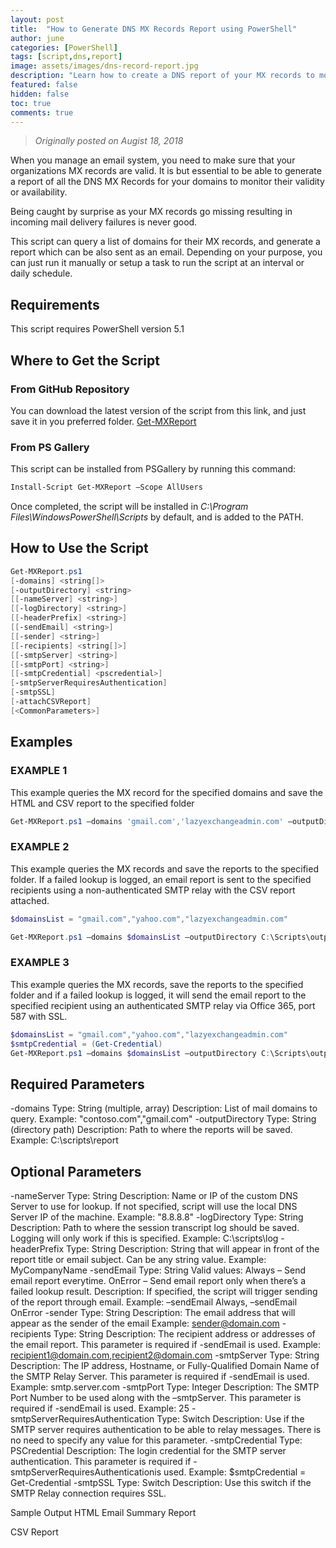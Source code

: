 ```yaml
---
layout: post
title:  "How to Generate DNS MX Records Report using PowerShell"
author: june
categories: [PowerShell]
tags: [script,dns,report]
image: assets/images/dns-record-report.jpg
description: "Learn how to create a DNS report of your MX records to monitor their validity using PowerShell."
featured: false
hidden: false
toc: true
comments: true
---
```


> *Originally posted on Augist 18, 2018*

When you manage an email system, you need to make sure that your organizations MX records are valid. It is but essential to be able to generate a report of all the DNS MX Records for your domains to monitor their validity or availability.

Being caught by surprise as your MX records go missing resulting in incoming mail delivery failures is never good.

This script can query a list of domains for their MX records, and generate a report which can be also sent as an email. Depending on your purpose, you can just run it manually or setup a task to run the script at an interval or daily schedule.

## Requirements

This script requires PowerShell version 5.1
## Where to Get the Script

### From GitHub Repository
You can download the latest version of the script from this link, and just save it in you preferred folder.
[Get-MXReport](https://github.com/junecastillote/Get-MXReport)

### From PS Gallery
This script can be installed from PSGallery by running this command:

```PowerShell
Install-Script Get-MXReport –Scope AllUsers
```

Once completed, the script will be installed in *C:\Program Files\WindowsPowerShell\Scripts* by default, and is added to the PATH.

## How to Use the Script

```PowerShell
Get-MXReport.ps1
[-domains] <string[]>
[-outputDirectory] <string>
[[-nameServer] <string>]
[[-logDirectory] <string>]
[[-headerPrefix] <string>]
[[-sendEmail] <string>]
[[-sender] <string>]
[[-recipients] <string[]>]
[[-smtpServer] <string>]
[[-smtpPort] <string>]
[[-smtpCredential] <pscredential>]
[-smtpServerRequiresAuthentication]
[-smtpSSL]
[-attachCSVReport]
[<CommonParameters>]
```

## Examples

### EXAMPLE 1

This example queries the MX record for the specified domains and save the HTML and CSV report to the specified folder

```PowerShell
Get-MXReport.ps1 –domains 'gmail.com','lazyexchangeadmin.com' –outputDirectory C:\Scripts\output
```

### EXAMPLE 2

This example queries the MX records and save the reports to the specified folder. If a failed lookup is logged, an email report is sent to the specified recipients using a non-authenticated SMTP relay with the CSV report attached.

```PowerShell
$domainsList = "gmail.com","yahoo.com","lazyexchangeadmin.com"

Get-MXReport.ps1 –domains $domainsList –outputDirectory C:\Scripts\output –sendEmail OnError –sender sender@domain.com –recipients recipient1@domain.com,recipient2@domain.com –smtpServer smtp.server.com –smtpPort 25 –AttachCSVReport
```

### EXAMPLE 3

This example queries the MX records, save the reports to the specified folder and if a failed lookup is logged, it will send the email report to the specified recipient using an authenticated SMTP relay via Office 365, port 587 with SSL.

```PowerShell
$domainsList = "gmail.com","yahoo.com","lazyexchangeadmin.com"
$smtpCredential = (Get-Credential)
Get-MXReport.ps1 –domains $domainsList –outputDirectory C:\Scripts\output –sendEmail OnError –sender sender@domain.com –recipients recipient1@domain.com,recipient2@domain.com –smtpServer smtp.office365.com –smtpPort 587 –smtpSSL –AttachCSVReport –smtpServerRequiresAuthentication –smtpCredential $smtpCredential
```

## Required Parameters
-domains
Type: String (multiple, array)
Description: List of mail domains to query.
Example: "contoso.com","gmail.com"
-outputDirectory
Type: String (directory path)
Description: Path to where the reports will be saved.
Example: C:\scripts\report

## Optional Parameters
-nameServer
Type: String
Description: Name or IP of the custom DNS Server to use for lookup. If not specified, script will use the local DNS Server IP of the machine.
Example: "8.8.8.8"
-logDirectory
Type: String
Description: Path to where the session transcript log should be saved. Logging will only work if this is specified.
Example: C:\scripts\log
-headerPrefix
Type: String
Description: String that will appear in front of the report title or email subject. Can be any string value.
Example: MyCompanyName
-sendEmail
Type: String
Valid values:
Always – Send email report everytime.
OnError – Send email report only when there’s a failed lookup result.
Description: If specified, the script will trigger sending of the report through email.
Example: –sendEmail Always, –sendEmail OnError
-sender
Type: String
Description: The email address that will appear as the sender of the email
Example: sender@domain.com
-recipients
Type: String
Description: The recipient address or addresses of the email report. This parameter is required if -sendEmail is used.
Example: recipient1@domain.com,recipient2@domain.com
-smtpServer
Type: String
Description: The IP address, Hostname, or Fully-Qualified Domain Name of the SMTP Relay Server. This parameter is required if -sendEmail is used.
Example: smtp.server.com
-smtpPort
Type: Integer
Description: The SMTP Port Number to be used along with the –smtpServer. This parameter is required if -sendEmail is used.
Example: 25
-smtpServerRequiresAuthentication
Type: Switch
Description: Use if the SMTP server requires authentication to be able to relay messages. There is no need to specify any value for this parameter.
-smtpCredential
Type: PSCredential
Description: The login credential for the SMTP server authentication. This parameter is required if -smtpServerRequiresAuthenticationis used.
Example: $smtpCredential = Get-Credential
-smtpSSL
Type: Switch
Description: Use this switch if the SMTP Relay connection requires SSL.

Sample Output
HTML Email Summary Report



CSV Report

